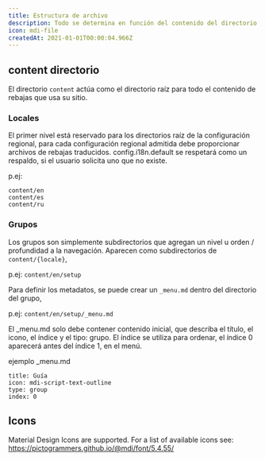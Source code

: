 ```yaml
---
title: Estructura de archivo
description: Todo se determina en función del contenido del directorio de contenido. A continuación se explica cómo estructurar sus archivos.
icon: mdi-file
createdAt: 2021-01-01T00:00:04.966Z
---
```


## content directorio

El directorio `content` actúa como el directorio raíz para todo el contenido de rebajas que usa su sitio.

### Locales

El primer nivel está reservado para los directorios raíz de la configuración regional, para cada configuración regional admitida debe proporcionar archivos de rebajas traducidos.
config.i18n.default se respetará como un respaldo, si el usuario solicita uno que no existe.

p.ej:

```
content/en
content/es
content/ru
```

### Grupos

Los grupos son simplemente subdirectorios que agregan un nivel u orden / profundidad a la navegación. Aparecen como subdirectorios de `content/{locale}`,

p.ej: `content/en/setup`

Para definir los metadatos, se puede crear un `_menu.md` dentro del directorio del grupo,

p.ej: `content/en/setup/_menu.md`

El _menu.md solo debe contener contenido inicial, que describa el título, el icono, el índice y el tipo: grupo. El índice se utiliza para ordenar, el índice 0 aparecerá antes del índice 1, en el menú.

ejemplo _menu.md
```
title: Guía
icon: mdi-script-text-outline
type: group
index: 0
```

## Icons 

Material Design Icons are supported. For a list of available icons see: https://pictogrammers.github.io/@mdi/font/5.4.55/

